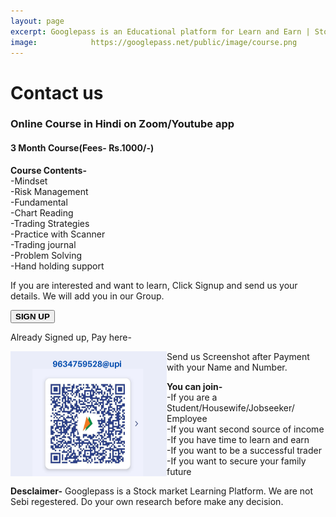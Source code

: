```yaml
---
layout: page
excerpt: Googlepass is an Educational platform for Learn and Earn | Stock Market | Live Trading | Investment Ideas | Second Income Source | Option Strategies| Grow Your Money | Trading strategies | Price Action | Trading BTSTT.
image:            https://googlepass.net/public/image/course.png
---
```


# Contact us

<h3>Online Course in Hindi on Zoom/Youtube app</h3>

<h4> 3 Month Course(Fees- Rs.1000/-)</h4>

<b>Course Contents-</b><br>
  -Mindset<br>
  -Risk Management<br>
  -Fundamental<br>
  -Chart Reading<br>
  -Trading Strategies<br>
  -Practice with Scanner<br>
  -Trading journal<br>
  -Problem Solving<br>
  -Hand holding support<br>


<p>If you are interested and want to learn, Click Signup and send us your details. We will add you in our Group.</p>
  
<button onclick="window.open('https://form.jotform.com/230123549488460','_self');"><b>SIGN UP</b></button>

<p>Already Signed up, Pay here-</p>

<a href="/public/image/qrcode.png"><img src="/public/image/qrcode.png" border="0" width="250" height="200" align="left" alt="qrcode"></a>
        
<p>Send us Screenshot after Payment with your Name and Number.</p>

<b>You can join-</b><br>
  -If you are a Student/Housewife/Jobseeker/ Employee<br>
  -If you want second source of income<br>
  -If you have time to learn and earn <br>
  -If you want to be a successful trader<br>
  -If you want to secure your family future<br>

<p><b>Desclaimer-</b> Googlepass is a Stock market Learning Platform. We are not Sebi regestered. Do your own research before make any decision.</p>
  


